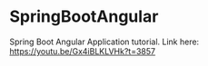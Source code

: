 # SpringBootAngular
Spring Boot Angular Application tutorial. 
Link here: https://youtu.be/Gx4iBLKLVHk?t=3857
